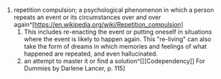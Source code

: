 1. repetition compulsion; a psychological phenomenon in which a person repeats an event or its circumstances over and over again^[https://en.wikipedia.org/wiki/Repetition_compulsion]
	1. This includes re-enacting the event or putting oneself in situations where the event is likely to happen again. This "re-living" can also take the form of dreams in which memories and feelings of what happened are repeated, and even hallucinated.
	2. an attempt to master it or find a solution^[[[Codependency]] For Dummies by Darlene Lancer, p. 115]